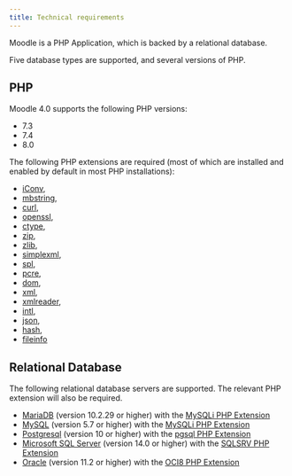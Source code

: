```yaml
---
title: Technical requirements
---
```


Moodle is a PHP Application, which is backed by a relational database.

Five database types are supported, and several versions of PHP.

## PHP

Moodle 4.0 supports the following PHP versions:
- 7.3
- 7.4
- 8.0

The following PHP extensions are required (most of which are installed and enabled by default in most PHP installations):
- [iConv],
- [mbstring],
- [curl],
- [openssl],
- [ctype],
- [zip],
- [zlib],
- [simplexml],
- [spl],
- [pcre],
- [dom],
- [xml],
- [xmlreader],
- [intl],
- [json],
- [hash],
- [fileinfo]

## Relational Database

The following relational database servers are supported. The relevant PHP extension will also be required.
- [MariaDB][mariadb] (version 10.2.29 or higher) with the [MySQLi PHP Extension][php.mysqli]
- [MySQL][mysql] (version 5.7 or higher) with the [MySQLi PHP Extension][php.mysqli]
- [Postgresql][postgres] (version 10 or higher) with the [pgsql PHP Extension][php.pgsql]
- [Microsoft SQL Server][sqlsrv] (version 14.0 or higher) with the [SQLSRV PHP Extension][php.sqlsrv]
- [Oracle][oci] (version 11.2 or higher) with the [OCI8 PHP Extension][php.oci8]

[php]: https://php.net/downloads/
[iconv]: https://www.php.net/book.iconv
[mbstring]: https://www.php.net/book.mbstring
[curl]: https://www.php.net/book.curl
[openssl]: https://www.php.net/book.openssl
[ctype]: https://www.php.net/book.ctype
[zip]: https://www.php.net/book.zip
[zlib]: https://www.php.net/book.zlib
[simplexml]: https://www.php.net/book.simplexml
[spl]: https://www.php.net/book.spl
[pcre]: https://www.php.net/book.pcre
[dom]: https://www.php.net/book.dom
[xml]: https://www.php.net/book.xml
[xmlreader]: https://www.php.net/book.xmlreader
[intl]: https://www.php.net/book.intl
[json]: https://www.php.net/book.json
[hash]: https://www.php.net/book.hash
[fileinfo]: https://www.php.net/book.fileinfo

[mariadb]: https://mariadb.org/
[php.mysqli]: https://www.php.net/manual/en/book.mysqli.php
[mysql]: https://www.mysql.com/
[postgres]: https://www.postgresql.org/
[sqlsrv]: https://www.microsoft.com/en-au/sql-server/sql-server-downloads
[oci]: https://docs.oracle.com/cd/B19306_01/server.102/b14220/intro.htm
[php.oci8]: https://www.php.net/manual/en/book.oci8.php
[php.pgsql]: https://www.php.net/manual/en/book.pgsql.php
[php.sqlsrv]: https://www.php.net/manual/en/book.sqlsrv.php
